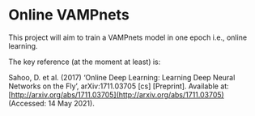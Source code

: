 # Online VAMPnets
This project will aim to train a VAMPnets model in one epoch i.e., online learning. 

The key reference (at the moment at least) is: 

Sahoo, D. et al. (2017) ‘Online Deep Learning: Learning Deep Neural Networks on the Fly’, arXiv:1711.03705 [cs] [Preprint]. Available at: [http://arxiv.org/abs/1711.03705](http://arxiv.org/abs/1711.03705) (Accessed: 14 May 2021).
